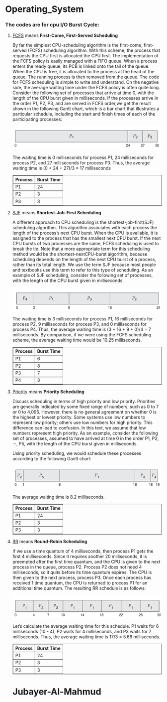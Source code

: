 # Operating_System

### The codes are for cpu I/O Burst Cycle:

<ol>
<li>

[FCFS](https://github.com/Jubayer934/Operating_System/blob/main/FCFS.cpp) means  <b>First-Come, First-Served Scheduling</b>
<table border="1">
<tr>
<th>Process</th>
<th>Burst Time</th>
</tr>
<tr>
<td>P1</td>
<td>24</td>
</tr>
<tr>
<td>P2</td>
<td>3</td>
</tr>
<tr>
<td>P3</td>
<td>3</td>
</tr>
<p>By far the simplest CPU-scheduling algorithm is the first-come, first-served
(FCFS) scheduling algorithm. With this scheme, the process that requests the
CPU first is allocated the CPU first. The implementation of the FCFS policy is
easily managed with a FIFO queue. When a process enters the ready queue, its
PCB is linked onto the tail of the queue. When the CPU is free, it is allocated to
the process at the head of the queue. The running process is then removed from
the queue. The code for FCFS scheduling is simple to write and understand.
On the negative side, the average waiting time under the FCFS policy is
often quite long. Consider the following set of processes that arrive at time 0,
with the length of the CPU burst given in milliseconds. If the processes arrive in the order P1, P2, P3, and are served in FCFS order,we get the result shown in the following Gantt chart, which is a bar chart that illustrates a particular schedule, including the start and finish times of each of the participating processes:</p>
<img src="./img/FCFS.png">
<p>The waiting time is 0 milliseconds for process P1, 24 milliseconds for process
P2, and 27 milliseconds for process P3. Thus, the average waiting time is (0
+ 24 + 27)/3 = 17 milliseconds</p>

</table></li>

<li>

[SJF](https://github.com/Jubayer934/Operating_System/blob/main/SJF.cpp) means  <b> Shortest-Job-First Scheduling</b>
<table border="1">
<tr>
<th>Process</th>
<th>Burst Time</th>
</tr>
<tr>
<td>P1</td>
<td>6</td>
</tr>
<tr>
<td>P2</td>
<td>8</td>
</tr>
<tr>
<td>P3</td>
<td>7</td>
</tr>

<tr>
<td>P4</td>
<td>3</td>
</tr>
<p>A different approach to CPU scheduling is the shortest-job-first(SJF) scheduling
algorithm. This algorithm associates with each process the length of the
process’s next CPU burst. When the CPU is available, it is assigned to the process that has the smallest next CPU burst. If the next CPU bursts of two processes are the same, FCFS scheduling is used to break the tie. Note that a more appropriate term for this scheduling method would be the shortest-nextCPU-burst algorithm, because scheduling depends on the length of the next
CPU burst of a process, rather than its total length. We use the term SJF because
most people and textbooks use this term to refer to this type of scheduling.
As an example of SJF scheduling, consider the following set of processes, with the length of the CPU burst given in milliseconds:</p>
<img src="./img/SJF.png">
<p>The waiting time is 3 milliseconds for process P1, 16 milliseconds for process
P2, 9 milliseconds for process P3, and 0 milliseconds for process P4. Thus, the average waiting time is (3 + 16 + 9 + 0)/4 = 7 milliseconds. By comparison, if we were using the FCFS scheduling scheme, the average waiting time would
be 10.25 milliseconds.</p>

</table></li>

<li>

[Priority](https://github.com/Jubayer934/Operating_System/blob/main/Priority.cpp) means  <b>Priority Scheduling</b>
<table border="1">
<tr>
<th>Process</th>
<th>Burst Time</th>
</tr>
<tr>
<td>P1</td>
<td>24</td>
</tr>
<tr>
<td>P2</td>
<td>3</td>
</tr>
<tr>
<td>P3</td>
<td>3</td>
</tr>
<p> Discuss scheduling in terms of high priority and low priority.
Priorities are generally indicated by some fixed range of numbers, such as 0
to 7 or 0 to 4,095. However, there is no general agreement on whether 0 is the
highest or lowest priority. Some systems use low numbers to represent low
priority; others use low numbers for high priority. This difference can lead to
confusion. In this text, we assume that low numbers represent high priority.
As an example, consider the following set of processes, assumed to have
arrived at time 0 in the order P1, P2, ···, P5, with the length of the CPU burst
given in milliseconds.</p>
<p>Using priority scheduling, we would schedule these processes according to the
following Gantt chart:</p>
<img src="./img/Priority.png">
<p>The average waiting time is 8.2 milliseconds.</p>

</table></li>

</table></li>

</table></li>

<li>

[RR](https://github.com/Jubayer934/Operating_System/blob/main/RR.cpp) means  <b>Round-Robin Scheduling</b>
<table border="1">
<tr>
<th>Process</th>
<th>Burst Time</th>
</tr>
<tr>
<td>P1</td>
<td>24</td>
</tr>
<tr>
<td>P2</td>
<td>3</td>
</tr>
<tr>
<td>P3</td>
<td>3</td>
</tr>
<p>If we use a time quantum of 4 milliseconds, then process P1 gets the first 4
milliseconds. Since it requires another 20 milliseconds, it is preempted after
the first time quantum, and the CPU is given to the next process in the queue,
process P2. Process P2 does not need 4 milliseconds, so it quits before its time
quantum expires. The CPU is then given to the next process, process P3. Once
each process has received 1 time quantum, the CPU is returned to process P1
for an additional time quantum. The resulting RR schedule is as follows:</p>
<img src="./img/RR.png">
<p>Let’s calculate the average waiting time for this schedule. P1 waits for 6
milliseconds (10 - 4), P2 waits for 4 milliseconds, and P3 waits for 7 milliseconds.
Thus, the average waiting time is 17/3 = 5.66 milliseconds.</p>

</table></li>


# Jubayer-Al-Mahmud